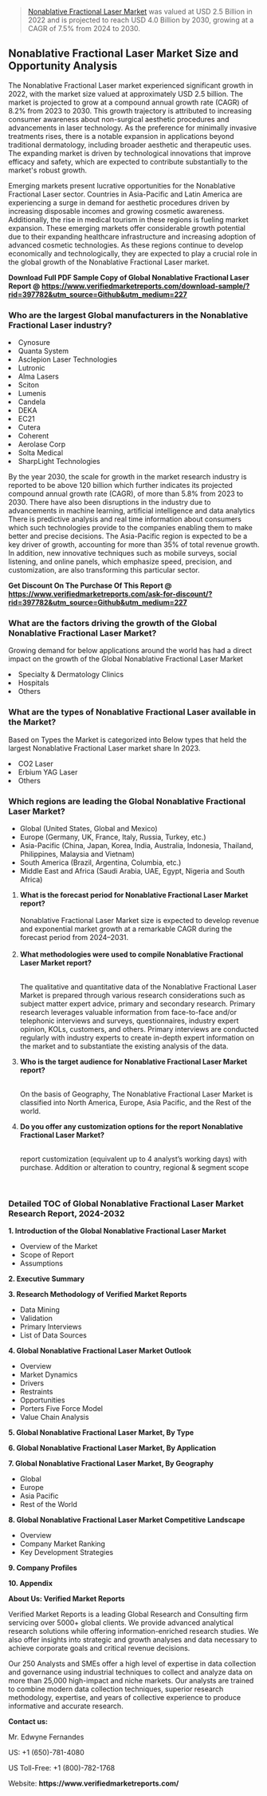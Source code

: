<blockquote><p><p><a href="https://www.verifiedmarketreports.com/download-sample/?rid=397782&utm_source=Github&utm_medium=227" target="_blank">Nonablative Fractional Laser Market</a> was valued at USD 2.5 Billion in 2022 and is projected to reach USD 4.0 Billion by 2030, growing at a CAGR of 7.5% from 2024 to 2030.</p></blockquote><p><h2>Nonablative Fractional Laser Market Size and Opportunity Analysis</h2><p>The Nonablative Fractional Laser market experienced significant growth in 2022, with the market size valued at approximately USD 2.5 billion. The market is projected to grow at a compound annual growth rate (CAGR) of 8.2% from 2023 to 2030. This growth trajectory is attributed to increasing consumer awareness about non-surgical aesthetic procedures and advancements in laser technology. As the preference for minimally invasive treatments rises, there is a notable expansion in applications beyond traditional dermatology, including broader aesthetic and therapeutic uses. The expanding market is driven by technological innovations that improve efficacy and safety, which are expected to contribute substantially to the market's robust growth.</p><p>Emerging markets present lucrative opportunities for the Nonablative Fractional Laser sector. Countries in Asia-Pacific and Latin America are experiencing a surge in demand for aesthetic procedures driven by increasing disposable incomes and growing cosmetic awareness. Additionally, the rise in medical tourism in these regions is fueling market expansion. These emerging markets offer considerable growth potential due to their expanding healthcare infrastructure and increasing adoption of advanced cosmetic technologies. As these regions continue to develop economically and technologically, they are expected to play a crucial role in the global growth of the Nonablative Fractional Laser market.</p></p><p class=""><strong>Download Full PDF Sample Copy of Global Nonablative Fractional Laser Report @ <a href="https://www.verifiedmarketreports.com/download-sample/?rid=397782&amp;utm_source=Github&amp;utm_medium=227" target="_blank">https://www.verifiedmarketreports.com/download-sample/?rid=397782&amp;utm_source=Github&amp;utm_medium=227</a></strong></p><h3 id="" class="">Who are the largest Global manufacturers in the Nonablative Fractional Laser industry?</h3><p><li>Cynosure</li><li> Quanta System</li><li> Asclepion Laser Technologies</li><li> Lutronic</li><li> Alma Lasers</li><li> Sciton</li><li> Lumenis</li><li> Candela</li><li> DEKA</li><li> EC21</li><li> Cutera</li><li> Coherent</li><li> Aerolase Corp</li><li> Solta Medical</li><li> SharpLight Technologies</li></p><div class=""><div class="" dir="" data-message-author-role="" data-message-id="" data-message-model-slug=""><div class=""><div class=""><div class=""><div class="" dir="" data-message-author-role="" data-message-id="" data-message-model-slug=""><div class=""><div class=""><p>By the year 2030, the scale for growth in the market research industry is reported to be above 120 billion which further indicates its projected compound annual growth rate (CAGR), of more than 5.8% from 2023 to 2030. There have also been disruptions in the industry due to advancements in machine learning, artificial intelligence and data analytics There is predictive analysis and real time information about consumers which such technologies provide to the companies enabling them to make better and precise decisions. The Asia-Pacific region is expected to be a key driver of growth, accounting for more than 35% of total revenue growth. In addition, new innovative techniques such as mobile surveys, social listening, and online panels, which emphasize speed, precision, and customization, are also transforming this particular sector.</p><p><strong>Get Discount On The Purchase Of This Report @&nbsp; <a href="https://www.verifiedmarketreports.com/ask-for-discount/?rid=397782&amp;utm_source=Github&amp;utm_medium=227" target="_blank">https://www.verifiedmarketreports.com/ask-for-discount/?rid=397782&amp;utm_source=Github&amp;utm_medium=227</a></strong></p></div></div></div></div></div></div></div></div><h3 id="" class="">What are the factors driving the growth of the Global Nonablative Fractional Laser Market?</h3><p id="" class="">Growing demand for below applications around the world has had a direct impact on the growth of the Global Nonablative Fractional Laser Market</p><p id="" class=""><li>Specialty & Dermatology Clinics</li><li> Hospitals</li><li> Others</li></p><h3 id="" class="">What are the types of Nonablative Fractional Laser available in the Market?</h3><p id="" class="">Based on Types the Market is categorized into Below types that held the largest Nonablative Fractional Laser market share In 2023.</p><p id="" class=""><li>CO2 Laser</li><li> Erbium YAG Laser</li><li> Others</li></p><h3 id="" class="">Which regions are leading the Global Nonablative Fractional Laser Market?</h3><ul><li>Global (United States, Global and Mexico)</li><li>Europe (Germany, UK, France, Italy, Russia, Turkey, etc.)</li><li>Asia-Pacific (China, Japan, Korea, India, Australia, Indonesia, Thailand, Philippines, Malaysia and Vietnam)</li><li>South America (Brazil, Argentina, Columbia, etc.)</li><li>Middle East and Africa (Saudi Arabia, UAE, Egypt, Nigeria and South Africa)</li></ul><p><ol><li><strong>What is the forecast period for Nonablative Fractional Laser Market report?<br /></strong><br /><span data-sheets-root="1" data-sheets-value="{&quot;1&quot;:2,&quot;2&quot;:&quot;XXXX size is expected to develop revenue and exponential market growth at a remarkable CAGR during the forecast period from 2024&ndash;2030.&quot;}" data-sheets-userformat="{&quot;2&quot;:12674,&quot;4&quot;:{&quot;1&quot;:2,&quot;2&quot;:16776960},&quot;10&quot;:2,&quot;11&quot;:0,&quot;15&quot;:&quot;Arial&quot;,&quot;16&quot;:12}">Nonablative Fractional Laser Market size is expected to develop revenue and exponential market growth at a remarkable CAGR during the forecast period from 2024&ndash;2031.</span><br /><br /></li><li><strong>What methodologies were used to compile Nonablative Fractional Laser Market report?<br /><br /></strong><p>The qualitative and quantitative data of the&nbsp;Nonablative Fractional Laser Market is prepared through various research considerations such as subject matter expert advice, primary and secondary research. Primary research leverages valuable information from face-to-face and/or telephonic interviews and surveys, questionnaires, industry expert opinion, KOLs, customers, and others. Primary interviews are conducted regularly with industry experts to create in-depth expert information on the market and to substantiate the existing analysis of the data.&nbsp;</p></li><li><strong>Who is the target audience for Nonablative Fractional Laser Market report?<br /><br /></strong><p>On the basis of Geography, The&nbsp;Nonablative Fractional Laser Market is classified into North America, Europe, Asia Pacific, and the Rest of the world.</p></li><li><strong>Do you offer any customization options for the report Nonablative Fractional Laser Market?<br /><br /></strong><p>report customization (equivalent up to 4 analyst&rsquo;s working days) with purchase. Addition or alteration to country, regional &amp; segment scope</p><p>&nbsp;</p></li></ol></p><h3 id="" class="">Detailed TOC of Global Nonablative Fractional Laser Market Research Report, 2024-2032</h3><p id="" class=""><strong>1. Introduction of the Global Nonablative Fractional Laser Market</strong></p><ul><li>Overview of the Market</li><li>Scope of Report</li><li>Assumptions</li></ul><p id="" class=""><strong>2. Executive Summary</strong></p><p id="" class=""><strong>3. Research Methodology of&nbsp;Verified Market Reports</strong></p><ul><li>Data Mining</li><li>Validation</li><li>Primary Interviews</li><li>List of Data Sources</li></ul><p id="" class=""><strong>4. Global Nonablative Fractional Laser Market Outlook</strong></p><ul><li>Overview</li><li>Market Dynamics</li><li>Drivers</li><li>Restraints</li><li>Opportunities</li><li>Porters Five Force Model</li><li>Value Chain Analysis</li></ul><p id="" class=""><strong>5. Global Nonablative Fractional Laser Market, By&nbsp;Type</strong></p><p id="" class=""><strong>6. Global Nonablative Fractional Laser Market, By Application</strong></p><p id="" class=""><strong>7. Global Nonablative Fractional Laser Market, By Geography</strong></p><ul><li>Global</li><li>Europe</li><li>Asia Pacific</li><li>Rest of the World</li></ul><p id="" class=""><strong>8. Global Nonablative Fractional Laser Market Competitive Landscape</strong></p><ul><li>Overview</li><li>Company Market Ranking</li><li>Key Development Strategies</li></ul><p id="" class=""><strong>9. Company Profiles</strong></p><p id="" class=""><strong>10. Appendix</strong></p><p id="" class=""><strong>About Us: Verified Market Reports</strong></p><p id="" class="">Verified Market Reports is a leading Global Research and Consulting firm servicing over 5000+ global clients. We provide advanced analytical research solutions while offering information-enriched research studies. We also offer insights into strategic and growth analyses and data necessary to achieve corporate goals and critical revenue decisions.</p><p id="" class="">Our 250 Analysts and SMEs offer a high level of expertise in data collection and governance using industrial techniques to collect and analyze data on more than 25,000 high-impact and niche markets. Our analysts are trained to combine modern data collection techniques, superior research methodology, expertise, and years of collective experience to produce informative and accurate research.</p><p id="" class=""><strong>Contact us:</strong></p><p id="" class="">Mr. Edwyne Fernandes</p><p id="" class="">US: +1 (650)-781-4080</p><p id="" class="">US Toll-Free: +1 (800)-782-1768</p><p id="" class="">Website: <a target="" data-test-app-aware-link=""><strong>https://www.verifiedmarketreports.com/</strong></a></p>
